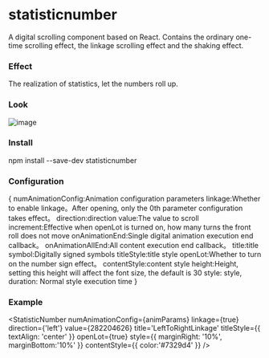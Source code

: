 # statisticnumber

 A digital scrolling component based on React. Contains the ordinary one-time scrolling effect, the linkage scrolling effect and the shaking effect.
 
### Effect

The realization of statistics, let the numbers roll up.

### Look

![image](https://github.com/vlinr/statisticnumber/blob/master/readme/scroll.gif)

### Install

npm install --save-dev statisticnumber

### Configuration

{
  numAnimationConfig:Animation configuration parameters
  linkage:Whether to enable linkage。After opening, only the 0th parameter configuration takes effect。
  direction:direction
  value:The value to scroll
  increment:Effective when openLot is turned on, how many turns the front roll does not move
  onAnimationEnd:Single digital animation execution end callback。
  onAnimationAllEnd:All content execution end callback。
  title:title
  symbol:Digitally signed symbols
  titleStyle:title style
  openLot:Whether to turn on the number sign effect。
  contentStyle:content style
  height:Height, setting this height will affect the font size, the default is 30
  style: style, 
  duration: Normal style execution time
 }
 
 ### Example
 
 <StatisticNumber
    numAnimationConfig={animParams}
    linkage={true}  
    direction={'left'} 
    value={282204626} 
    title='LeftToRightLinkage'
    titleStyle={{ textAlign: 'center' }}
    openLot={true}
    style={{
        marginRight: '10%',
        marginBottom:'10%'
    }}
    contentStyle={{
        color:'#7329d4'
    }}
/>
